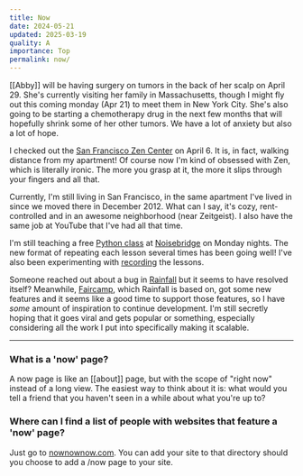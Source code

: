 ```yaml
---
title: Now
date: 2024-05-21
updated: 2025-03-19
quality: A
importance: Top
permalink: now/
---
```

[[Abby]] will be having surgery on tumors in the back of her scalp on April 29.
She's currently visiting her family in Massachusetts, though I might fly out
this coming monday (Apr 21) to meet them in New York City. She's also going to
be starting a chemotherapy drug in the next few months that will hopefully
shrink some of her other tumors. We have a lot of anxiety but also a lot of
hope.

I checked out the [San Francisco Zen Center](https://sfzc.org) on April 6. It
is, in fact, walking distance from my apartment! Of course now I'm kind of
obsessed with Zen, which is literally ironic. The more you grasp at it, the more
it slips through your fingers and all that.

Currently, I'm still living in San Francisco, in the same apartment I've lived
in since we moved there in December 2012. What can I say, it's cozy,
rent-controlled and in an awesome neighborhood (near Zeitgeist). I also have the
same job at YouTube that I've had all that time.

I'm still teaching a free [Python
class](https://www.noisebridge.net/wiki/PyClass) at
[Noisebridge](http://noisebridge.net/) on Monday nights. The new format of
repeating each lesson several times has been going well! I've also been
experimenting with
[recording](https://www.youtube.com/watch?v=2XALGw2P4Ac&list=PLFfm7ymJs-GxWVuqKVt8Ge2TjHNFJHcGt)
the lessons.

Someone reached out about a bug in [Rainfall](https://rainfall.dev) but it seems
to have resolved itself? Meanwhile, [Faircamp](https://simonrepp.com/faircamp/),
which Rainfall is based on, got some new features and it seems like a good time
to support those features, so I have _some_ amount of inspiration to continue
development. I'm still secretly hoping that it goes viral and gets popular or
something, especially considering all the work I put into specifically making it
scalable.

---

### What is a 'now' page?

A now page is like an [[about]] page, but with the scope of "right now" instead
of a long view. The easiest way to think about it is: what would you tell a
friend that you haven't seen in a while about what you're up to?

### Where can I find a list of people with websites that feature a 'now' page?

Just go to [nownownow.com](https://nownownow.com). You can add your site to that
directory should you choose to add a /now page to your site.
